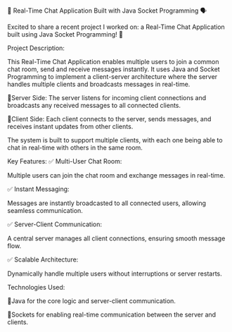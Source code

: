 🚀 Real-Time Chat Application Built with Java Socket Programming 🗣️

Excited to share a recent project I worked on: a Real-Time Chat Application built using Java Socket Programming! 🎉

Project Description:

This Real-Time Chat Application enables multiple users to join a common chat room, send and receive messages instantly. It uses Java and Socket Programming to implement a client-server architecture where the server handles multiple clients and broadcasts messages in real-time.

🔹Server Side: The server listens for incoming client connections and broadcasts any received messages to all connected clients.

🔹Client Side: Each client connects to the server, sends messages, and receives instant updates from other clients.

The system is built to support multiple clients, with each one being able to chat in real-time with others in the same room.


Key Features:
✅ Multi-User Chat Room:

Multiple users can join the chat room and exchange messages in real-time.

✅ Instant Messaging: 

Messages are instantly broadcasted to all connected users, allowing seamless communication.

✅ Server-Client Communication:

A central server manages all client connections, ensuring smooth message flow.

✅ Scalable Architecture:

Dynamically handle multiple users without interruptions or server restarts.

Technologies Used:

🔹Java for the core logic and server-client communication.

🔹Sockets for enabling real-time communication between the server and clients.

